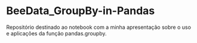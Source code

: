 # BeeData_GroupBy-in-Pandas
Repositório destinado ao notebook com a minha apresentação sobre o uso e aplicações da função pandas.groupby.
